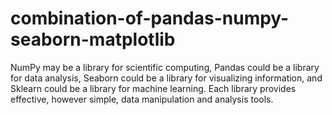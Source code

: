 # combination-of-pandas-numpy-seaborn-matplotlib
NumPy may be a library for scientific computing, Pandas could be a library for data analysis, Seaborn could be a library for visualizing information, and Sklearn could be a library for machine learning. Each library provides effective, however simple, data manipulation and analysis tools.
